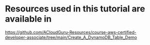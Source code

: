 # Resources used in this tutorial are available in
https://github.com/ACloudGuru-Resources/course-aws-certified-developer-associate/tree/main/Create_A_DynamoDB_Table_Demo